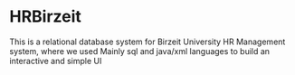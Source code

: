 # HRBirzeit
This is a relational database system for Birzeit University HR Management system, where we used Mainly sql and java/xml languages to build an interactive and simple UI
